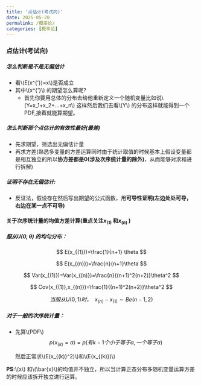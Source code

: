```yaml
---
title: '点估计(考试向)'
date: 2025-05-20
permalink: /概率论/
categories: [概率论]
---
```

### 点估计(考试向)

##### 怎么判断是不是无偏估计

* 看\\(E(x^{’})=x\\)是否成立
* 其中\\(x^{'}\\) 的期望怎么算呢?
  * 首先你要用总体的分布去给他重新定义一个随机变量比如说\\(Y=x_1+x_2+...+x_n\\) 这样然后我们去看\\(Y\\) 的分布这样就能得到一个PDF,接着就能算期望。



##### 怎么判断那个点估计的有效性最好(最差)

* 先求期望，筛选出无偏估计量
* 再求方差(熟悉多变量的方差运算同时由于统计取值的时候基本上假设变量都是相互独立的所以**协方差都是0(涉及次序统计量的除外)**，从而能够对求和进行拆解)

##### 证明不存在无偏估计:

* 反证法，假设存在然后写出期望的公式函数，用**可导性证明(左边处处可导，右边在某一点不可导)**

#### 关于次序统计量的均值方差计算(重点关注$x_{(1)}$ 和$x_{(n)}$ )

##### 服从$U(0,\theta)$ 的均匀分布：

$$
E(x_{(1)})=\frac{1}{n+1} \theta
$$

$$
E(x_{(n)})=\frac{n}{n+1}\theta
$$

$$
Var(x_{(1)})=Var(x_{(n)})=\frac{n}{(n+1)^2(n+2)}\theta^2
$$

$$
Cov(x_{(1)},x_{(n)})=\frac{1}{(n+1)^2(n+2)}\theta^2
$$

$$
当服从U(0,1)时，\ \ x_{(n)}-x_{(1)} \sim Be(n-1,2)
$$



##### 对于一般的次序统计量：

* 先算\\(PDF\\)
  $$
  p(x_{(k)}=a)=p(有k-1个小于等于a,一个等于a)
  $$
  
  然后正常求\\(E(x_{(k)}^2)\\)和\\(E(x_{(k)})\\) 

**PS:**\\(x\\) 和\\(\bar{x}\\)的均值并不独立，所以当计算正态分布多随机变量运算方差的时候应该拆开独立进行运算。

